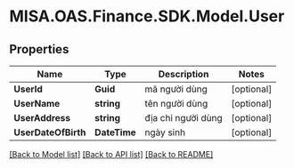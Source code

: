 # MISA.OAS.Finance.SDK.Model.User
## Properties

Name | Type | Description | Notes
------------ | ------------- | ------------- | -------------
**UserId** | **Guid** | mã người dùng | [optional] 
**UserName** | **string** | tên người dùng | [optional] 
**UserAddress** | **string** | địa chỉ người dùng | [optional] 
**UserDateOfBirth** | **DateTime** | ngày sinh | [optional] 

[[Back to Model list]](../README.md#documentation-for-models) [[Back to API list]](../README.md#documentation-for-api-endpoints) [[Back to README]](../README.md)

